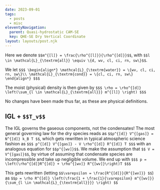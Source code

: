 ```yaml
---
date: 2023-09-01
tags:
  - posts
  - misc
eleventyNavigation:
  parent: Quasi-hydrostatic CAM-SE
  key: QHE-SE Dry Vertical Coordinate
layout: layouts/post.njk
---
```


Here we denote `$$m^{[l]} = \frac{\rho^{[l]}}{\rho^{[d]}}$$`, with `$$l \in \mathcal{L}_{\textrm{all}} \equiv \{d, wv, cl, ci, rn, sw\}$$`.

We let
`$$$
\begin{align*}
  \mathcal{L}_{\textrm{water}} = \{wv, cl, ci, rn, sw\}\\
  \mathcal{L}_{\textrm{cond}} = \{cl, ci, rn, sw\}
\end{align*}
$$$
`

The moist (physical) density is then given by
`$$$ \rho = \rho^{[d]} \left(\sum_{l \in \mathcal{L}_{\textrm{all}}} m^{[l]} \right) $$$`

No changes have been made thus far, as these are physical definitions.
## IGL + `$$T_v$$`

The IGL governs the gaseous components, not the condensates! 
The most general governing law for the dry species reads as `$$p^{[d]} V^{[gas]} = N^{[d]} k_B T $$`,
which gets rewritten in typical atmospheric science fashion as
`$$$
p^{[d]} V^{[gas]} - V \rho^{[d]} R^{[d]} T
$$$`
with an analogous equation for `$$p^{[wv]}$$`. We make the assumption that `$$ V = V^{[gas]}$$`, 
by virtue of assuming that condensate species are incompressible and take up negligible volume.
We end up with
`$$$
p = \left(\rho^{[d]}R^{[d]} + \rho^{[wv]} R^{[wv]}\right)T
$$$`

This gets rewritten (letting `$$\varepsilon = \frac{R^{[d]}}{R^{[wv]}} $$`) as
`$$p = \rho R^{[d]} \left(\frac{1 + \frac{1}{\varepsilon} m^{[wv]}}{\sum_{l \in \mathcal{L}_{\textrm{all}}}} \right) $$`